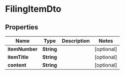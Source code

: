 

# FilingItemDto


## Properties

Name | Type | Description | Notes
------------ | ------------- | ------------- | -------------
**itemNumber** | **String** |  |  [optional]
**itemTitle** | **String** |  |  [optional]
**content** | **String** |  |  [optional]



